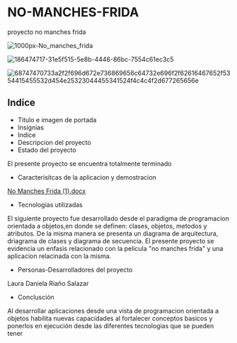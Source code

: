 # NO-MANCHES-FRIDA
proyecto no manches frida

![1000px-No_manches_frida](https://user-images.githubusercontent.com/107198312/191600816-d9d507bd-b9fc-4b17-8b30-9c257f1eba8b.jpg)

![186474717-31e5f515-5e8b-4446-86bc-7554c61ec3c5](https://user-images.githubusercontent.com/107198312/191600941-417c9c06-6867-44c1-b420-b00104ddad3f.png)

![68747470733a2f2f696d672e736869656c64732e696f2f62616467652f5354415455532d454e25323044455341524f4c4c4f2d677265656e](https://user-images.githubusercontent.com/107198312/191601193-f2b48bcd-3ca0-418a-b6ef-f02faa7de5d3.svg)

## Indice

* Titulo e imagen de portada
* Insignias
* Indice
* Descripcion del proyecto
* Estado del proyecto

El presente proyecto se encuentra totalmente terminado

* Caracterisitcas de la aplicacion y demostracion

[No Manches Frida (1).docx](https://github.com/daniela-6/NO-MANCHES-FRIDA/files/9620091/No.Manches.Frida.1.docx)

* Tecnologias utilizadas

El siguiente proyecto fue desarrollado desde el paradigma de programacion orientada a objetos,en donde se definen: clases, objetos, metodos y atributos. De la misma manera se presenta un diagrama de arquitectura, driagrama de clases y diagrama de secuencia. El presente proyecto se evidencia un enfasis relacionado con la pelicula "no manches frida" y una aplicacion relacinada con la misma.

* Personas-Desarrolladores del proyecto

Laura Daniela Riaño Salazar

* Conclusción 

Al desarrollar aplicaciones desde una vista de programacion orientada a objetos habilita nuevas capacidades al fortalecer conceptos basicos y ponerlos en ejecución desde las diferentes tecnologias que se pueden tener
